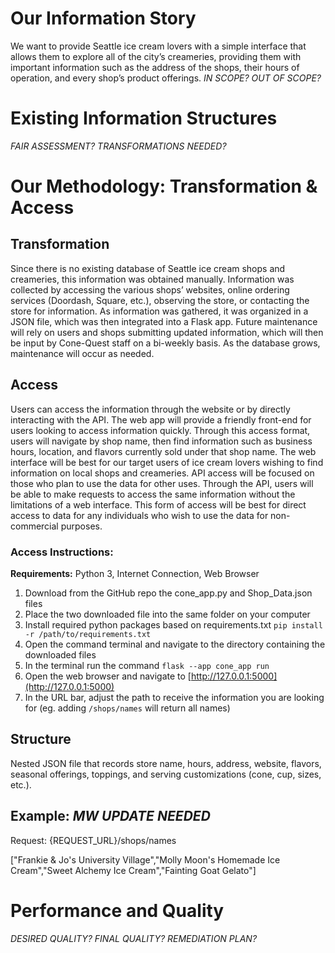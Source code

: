 # Our Information Story
We want to provide Seattle ice cream lovers with a simple interface that allows them to explore all of the city’s creameries, providing them with important information such as the address of the shops, their hours of operation, and every shop’s product offerings.
*IN SCOPE? OUT OF SCOPE?*

# Existing Information Structures
*FAIR ASSESSMENT? TRANSFORMATIONS NEEDED?*

# Our Methodology: Transformation & Access
## Transformation
Since there is no existing database of Seattle ice cream shops and creameries, this
information was obtained manually. Information was collected by accessing the 
various shops’ websites, online ordering services (Doordash, Square, etc.), 
observing the store, or contacting the store for information. As information was 
gathered, it was organized in a JSON file, which was then integrated into a Flask 
app. Future maintenance will rely on users and shops submitting updated 
information, which will then be input by Cone-Quest staff on a bi-weekly basis. As 
the database grows, maintenance will occur as needed.

## Access
Users can access the information through the website or by directly interacting 
with the API. The web app will provide a friendly front-end for users looking to 
access information quickly. Through this access format, users will navigate by shop
name, then find information such as business hours, location, and flavors currently
sold under that shop name. The web interface will be best for our target users of 
ice cream lovers wishing to find information on local shops and creameries. API 
access will be focused on those who plan to use the data for other uses. Through 
the API, users will be able to make requests to access the same information without
the limitations of a web interface. This form of access will be best for direct 
access to data for any individuals who wish to use the data for non-commercial 
purposes.

### Access Instructions:

**Requirements:** Python 3, Internet Connection, Web Browser

1. Download from the GitHub repo the cone_app.py and Shop_Data.json files
2. Place the two downloaded file into the same folder on your computer
3. Install required python packages based on requirements.txt `pip install -r /path/to/requirements.txt`
4. Open the command terminal and navigate to the directory containing the downloaded files
5. In the terminal run the command `flask --app cone_app run`
6. Open the web browser and navigate to [http://127.0.0.1:5000](http://127.0.0.1:5000)
7. In the URL bar, adjust the path to receive the information you are looking for (eg. adding `/shops/names` will return all names)

## Structure
Nested JSON file that records store name, hours, address, website, flavors, 
seasonal offerings, toppings, and serving customizations (cone, cup, sizes, etc.).

## Example: *MW UPDATE NEEDED*
Request: {REQUEST_URL}/shops/names

["Frankie & Jo's University Village","Molly Moon's Homemade Ice Cream","Sweet 
Alchemy Ice Cream","Fainting Goat Gelato"]

# Performance and Quality
*DESIRED QUALITY? FINAL QUALITY? REMEDIATION PLAN?*
